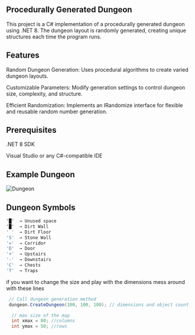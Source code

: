 ## Procedurally Generated Dungeon

This project is a C# implementation of a procedurally generated dungeon using .NET 8. The dungeon layout is randomly generated, creating unique structures each time the program runs.

## Features

Random Dungeon Generation: Uses procedural algorithms to create varied dungeon layouts.

Customizable Parameters: Modify generation settings to control dungeon size, complexity, and structure.

Efficient Randomization: Implements an IRandomize interface for flexible and reusable random number generation.


## Prerequisites

.NET 8 SDK

Visual Studio or any C#-compatible IDE

## Example Dungeon
![Dungeon](https://github.com/user-attachments/assets/9b44d5d8-09da-452d-8396-70af53bfc7e6)



## Dungeon Symbols
```C#
'█'  → Unused space  
'█'  → Dirt Wall  
' '  → Dirt Floor  
'S'  → Stone Wall  
'='  → Corridor  
'D'  → Door  
'+'  → Upstairs  
'-'  → Downstairs  
'C'  → Chests
'T'  → Traps
```

if you want to change the size and play with the dimensions mess around with these lines

```C#
 // Call dungeon generation method
 dungeon.CreateDungeon(100, 100, 100); // dimensions and object count
```

```C#
  // max size of the map
  int xmax = 80; //columns
  int ymax = 50; //rows
```



